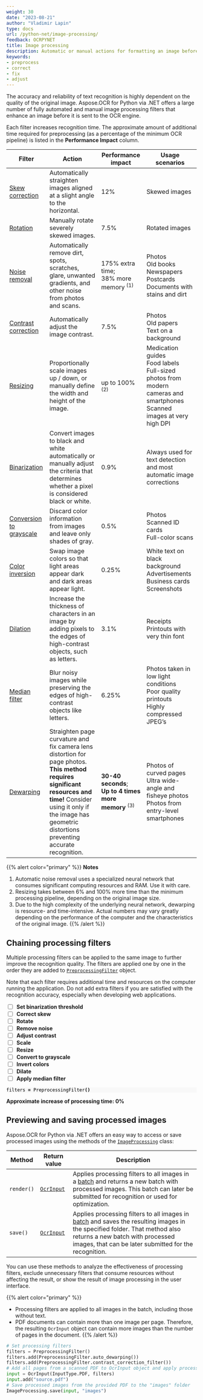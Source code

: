 ```yaml
---
weight: 30
date: "2023-08-21"
author: "Vladimir Lapin"
type: docs
url: /python-net/image-processing/
feedback: OCRPYNET
title: Image processing
description: Automatic or manual actions for formatting an image before sending it for recognition to Aspose.OCR for Python via .NET.
keywords:
- preprocess
- correct
- fix
- adjust
---
```


<style>
	#filters-chain > div {
		display: flex;
		align-items: center;
	}

	#filters-chain > div > label {
		margin: 0 0 0 7px;
		font-weight: 700;
	}

	.hidden {
		display: none !important;
	}
</style>

The accuracy and reliability of text recognition is highly dependent on the quality of the original image. Aspose.OCR for Python via .NET offers a large number of fully automated and manual image processing filters that enhance an image before it is sent to the OCR engine.

Each filter increases recognition time. The approximate amount of additional time required for preprocessing (as a percentage of the minimum OCR pipeline) is listed in the **Performance Impact** column.

Filter | Action | Performance impact | Usage scenarios
------ | ------ | ------------------ | ---------------
[Skew correction](/ocr/python-net/deskew/#automatic-skew-correction) | Automatically straighten images aligned at a slight angle to the horizontal. | 12% | Skewed images
[Rotation](/ocr/python-net/deskew/#manual-skew-correction) | Manually rotate severely skewed images. | 7.5% | Rotated images
[Noise removal](/ocr/python-net/denoise/) | Automatically remove dirt, spots, scratches, glare, unwanted gradients, and other noise from photos and scans. | 175% extra time;<br />38% more memory <sup>(1)</sup> | Photos<br />Old books<br />Newspapers<br />Postcards<br />Documents with stains and dirt
[Contrast correction](/ocr/python-net/contrast/) | Automatically adjust the image contrast. | 7.5% | Photos<br />Old papers<br />Text on a background
[Resizing](/ocr/python-net/resize/) | Proportionally scale images up / down, or manually define the width and height of the image. | up to 100% <sup>(2)</sup> | Medication guides<br />Food labels<br />Full-sized photos from modern cameras and smartphones<br />Scanned images at very high DPI
[Binarization](/ocr/python-net/binarization/) | Convert images to black and white automatically or manually adjust the criteria that determines whether a pixel is considered black or white. | 0.9% |  Always used for text detection and most automatic image corrections
[Conversion to grayscale](/ocr/python-net/grayscale/) | Discard color information from images and leave only shades of gray. | 0.5% | Photos<br />Scanned ID cards<br />Full-color scans
[Color inversion](/ocr/python-net/invert/) | Swap image colors so that light areas appear dark and dark areas appear light. | 0.25% | White text on black background<br />Advertisements<br />Business cards<br />Screenshots
[Dilation](/ocr/python-net/dilate/) | Increase the thickness of characters in an image by adding pixels to the edges of high-contrast objects, such as letters. | 3.1% | Receipts<br />Printouts with very thin font
[Median filter](/ocr/python-net/median/) | Blur noisy images while preserving the edges of high-contrast objects like letters. | 6.25% | Photos taken in low light conditions<br />Poor quality printouts<br />Highly compressed JPEG’s
[Dewarping](/ocr/python-net/dewarp/) | Straighten page curvature and fix camera lens distortion for page photos.<br />**This method requires significant resources and time!** Consider using it only if the image has geometric distortions preventing accurate recognition. | **30-40 seconds**;<br />**Up to 4 times more memory**&nbsp;<sup>(3)</sup> | Photos of curved pages<br />Ultra wide-angle and fisheye photos<br />Photos from entry-level smartphones

{{% alert color="primary" %}}
**Notes**

1. Automatic noise removal uses a specialized neural network that consumes significant computing resources and RAM. Use it with care.
2. Resizing takes between 6% and 100% more time than the minimum processing pipeline, depending on the original image size.
3. Due to the high complexity of the underlying neural network, dewarping is resource- and time-intensive. Actual numbers may vary greatly depending on the performance of the computer and the characteristics of the original image.
{{% /alert %}}

## Chaining processing filters

Multiple processing filters can be applied to the same image to further improve the recognition quality. The filters are applied one by one in the order they are added to [`PreprocessingFilter`](https://reference.aspose.com/ocr/python-net/aspose.ocr.models.preprocessingfilters/preprocessingfilter/) object.

Note that each filter requires additional time and resources on the computer running the application. Do not add extra filters if you are satisfied with the recognition accuracy, especially when developing web applications.

<div id="filters-chain">
	<div>
		<input type="checkbox" id="threshold" impact="0.9" />
		<label for="threshold">Set binarization threshold</label>
	</div>
	<div>
		<input type="checkbox" id="deskew" impact="12" />
		<label for="deskew">Correct skew</label>
	</div>
	<div>
		<input type="checkbox" id="rotate" impact="7.5" />
		<label for="rotate">Rotate</label>
	</div>
	<div>
		<input type="checkbox" id="denoise" impact="175" />
		<label for="denoise">Remove noise</label>
	</div>
	<div>
		<input type="checkbox" id="contrast" impact="7.5" />
		<label for="contrast">Adjust contrast</label>
	</div>
	<div>
		<input type="checkbox" id="scale" impact="6" />
		<label for="scale">Scale</label>
	</div>
	<div>
		<input type="checkbox" id="resize" impact="6" />
		<label for="resize">Resize</label>
	</div>
	<div>
		<input type="checkbox" id="grayscale" impact="0.5" />
		<label for="grayscale">Convert to grayscale</label>
	</div>
	<div>
		<input type="checkbox" id="invert" impact="0.25" />
		<label for="invert">Invert colors</label>
	</div>
	<div>
		<input type="checkbox" id="dilate" impact="3.1" />
		<label for="dilate">Dilate</label>
	</div>
	<div>
		<input type="checkbox" id="median" impact="6.25" />
		<label for="median">Apply median filter</label>
	</div>
</div>

<div class="highlight" id="filters-code"><pre tabindex="0" style="background-color:#f8f8f8;-moz-tab-size:4;-o-tab-size:4;tab-size:4;"><code class="language-python" data-lang="python"><span style="display:flex;"><span><span style="color:#000">filters</span> <span style="color:#000;font-weight:bold">=</span> <span style="color:#000">PreprocessingFilter</span><span style="color:#000;font-weight:bold">()</span>
</span></span><span style="display:flex;" id="threshold-code" class="hidden"><span><span style="color:#000">filters</span><span style="color:#000;font-weight:bold">.</span><span style="color:#000">add</span><span style="color:#000;font-weight:bold">(</span><span style="color:#000">PreprocessingFilter</span><span style="color:#000;font-weight:bold">.</span><span style="color:#000">threshold</span><span style="color:#000;font-weight:bold">({</span><span style="color:#000">THRESHOLD</span><span style="color:#000;font-weight:bold">}))</span>
</span></span><span style="display:flex;" id="deskew-code" class="hidden"><span><span style="color:#000">filters</span><span style="color:#000;font-weight:bold">.</span><span style="color:#000">add</span><span style="color:#000;font-weight:bold">(</span><span style="color:#000">PreprocessingFilter</span><span style="color:#000;font-weight:bold">.</span><span style="color:#000">auto_skew</span><span style="color:#000;font-weight:bold">())</span>
</span></span><span style="display:flex;" id="rotate-code" class="hidden"><span><span style="color:#000">filters</span><span style="color:#000;font-weight:bold">.</span><span style="color:#000">add</span><span style="color:#000;font-weight:bold">(</span><span style="color:#000">PreprocessingFilter</span><span style="color:#000;font-weight:bold">.</span><span style="color:#000">rotate</span><span style="color:#000;font-weight:bold">({</span><span style="color:#000">ANGLE</span><span style="color:#000;font-weight:bold">}))</span>
</span></span><span style="display:flex;" id="denoise-code" class="hidden"><span><span style="color:#000">filters</span><span style="color:#000;font-weight:bold">.</span><span style="color:#000">add</span><span style="color:#000;font-weight:bold">(</span><span style="color:#000">PreprocessingFilter</span><span style="color:#000;font-weight:bold">.</span><span style="color:#000">auto_denoising</span><span style="color:#000;font-weight:bold">())</span>
</span></span><span style="display:flex;" id="contrast-code" class="hidden"><span><span style="color:#000">filters</span><span style="color:#000;font-weight:bold">.</span><span style="color:#000">add</span><span style="color:#000;font-weight:bold">(</span><span style="color:#000">PreprocessingFilter</span><span style="color:#000;font-weight:bold">.</span><span style="color:#000">contrast_correction_filter</span><span style="color:#000;font-weight:bold">())</span>
</span></span><span style="display:flex;" id="scale-code" class="hidden"><span><span style="color:#000">filters</span><span style="color:#000;font-weight:bold">.</span><span style="color:#000">add</span><span style="color:#000;font-weight:bold">(</span><span style="color:#000">PreprocessingFilter</span><span style="color:#000;font-weight:bold">.</span><span style="color:#000">scale</span><span style="color:#000;font-weight:bold">({</span><span style="color:#000">RATIO</span><span style="color:#000;font-weight:bold">}))</span>
</span></span><span style="display:flex;" id="resize-code" class="hidden"><span><span style="color:#000">filters</span><span style="color:#000;font-weight:bold">.</span><span style="color:#000">add</span><span style="color:#000;font-weight:bold">(</span><span style="color:#000">PreprocessingFilter</span><span style="color:#000;font-weight:bold">.</span><span style="color:#000">resize</span><span style="color:#000;font-weight:bold">({</span><span style="color:#000">WIDTH</span><span style="color:#000;font-weight:bold">},</span> <span style="color:#000;font-weight:bold">{</span><span style="color:#000">HEIGHT</span><span style="color:#000;font-weight:bold">}))</span>
</span></span><span style="display:flex;" id="grayscale-code" class="hidden"><span><span style="color:#000">filters</span><span style="color:#000;font-weight:bold">.</span><span style="color:#000">add</span><span style="color:#000;font-weight:bold">(</span><span style="color:#000">PreprocessingFilter</span><span style="color:#000;font-weight:bold">.</span><span style="color:#000">to_grayscale</span><span style="color:#000;font-weight:bold">())</span>
</span></span><span style="display:flex;" id="invert-code" class="hidden"><span><span style="color:#000">filters</span><span style="color:#000;font-weight:bold">.</span><span style="color:#000">add</span><span style="color:#000;font-weight:bold">(</span><span style="color:#000">PreprocessingFilter</span><span style="color:#000;font-weight:bold">.</span><span style="color:#000">invert</span><span style="color:#000;font-weight:bold">())</span>
</span></span><span style="display:flex;" id="dilate-code" class="hidden"><span><span style="color:#000">filters</span><span style="color:#000;font-weight:bold">.</span><span style="color:#000">add</span><span style="color:#000;font-weight:bold">(</span><span style="color:#000">PreprocessingFilter</span><span style="color:#000;font-weight:bold">.</span><span style="color:#000">dilate</span><span style="color:#000;font-weight:bold">())</span>
</span></span><span style="display:flex;" id="median-code" class="hidden"><span><span style="color:#000">filters</span><span style="color:#000;font-weight:bold">.</span><span style="color:#000">add</span><span style="color:#000;font-weight:bold">(</span><span style="color:#000">PreprocessingFilter</span><span style="color:#000;font-weight:bold">.</span><span style="color:#000">median</span><span style="color:#000;font-weight:bold">())</span>
</span></span></code></pre></div>

**Approximate increase of processing time: <span id="impact-time">0</span>%**

## Previewing and saving processed images

Aspose.OCR for Python via .NET offers an easy way to access or save processed images using the methods of the [`ImageProcessing`](https://reference.aspose.com/ocr/python-net/aspose.ocr/imageprocessing/) class:

Method | Return value | Description
------ | ------------ | -----------
`render()` | [`OcrInput`](https://reference.aspose.com/ocr/python-net/aspose.ocr/ocrinput/) | Applies processing filters to all images in a [batch](/ocr/python-net/ocrinput/) and returns a new batch with processed images. This batch can later be submitted for recognition or used for optimization.
`save()` | [`OcrInput`](https://reference.aspose.com/ocr/python-net/aspose.ocr/ocrinput/) | Applies processing filters to all images in [batch](/ocr/python-net/ocrinput/) and saves the resulting images in the specified folder. That method also returns a new batch with processed images, that can be later submitted for the recognition.

You can use these methods to analyze the effectiveness of processing filters, exclude unnecessary filters that consume resources without affecting the result, or show the result of image processing in the user interface.

{{% alert color="primary" %}}
- Processing filters are applied to all images in the batch, including those without text.
- PDF documents can contain more than one image per page. Therefore, the resulting `OcrInput` object can contain more images than the number of pages in the document.
{{% /alert %}}

```python
# Set processing filters
filters = PreprocessingFilter()
filters.add(PreprocessingFilter.auto_dewarping())
filters.add(PreprocessingFilter.contrast_correction_filter())
# Add all pages from a scanned PDF to OcrInput object and apply processing filters
input = OcrInput(InputType.PDF, filters)
input.add("source.pdf")
# Save processed images from the provided PDF to the "images" folder
ImageProcessing.save(input, "images")
```

<script>
window.addEventListener("load", function(){
	$("#filters-chain input").change(applyFilter);
});

function applyFilter()
{
	let status = $(this).prop("checked");
	switch($(this).attr("id"))
	{
		case "threshold":
			if(status) $("#threshold-code").removeClass("hidden");
			else $("#threshold-code").addClass("hidden");
			break;
		case "deskew":
			if(status) $("#deskew-code").removeClass("hidden");
			else $("#deskew-code").addClass("hidden");
			if(status)
			{
				$("#rotate").prop("checked", false);
				$("#rotate-code").addClass("hidden");
			}
			break;
		case "rotate":
			if(status) $("#rotate-code").removeClass("hidden");
			else $("#rotate-code").addClass("hidden");
			if(status)
			{
				$("#deskew").prop("checked", false);
				$("#deskew-code").addClass("hidden");
			}
			break;
		case "denoise":
			if(status) $("#denoise-code").removeClass("hidden");
			else $("#denoise-code").addClass("hidden");
			break;
		case "contrast":
			if(status) $("#contrast-code").removeClass("hidden");
			else $("#contrast-code").addClass("hidden");
			break;
		case "scale":
			if(status) $("#scale-code").removeClass("hidden");
			else $("#scale-code").addClass("hidden");
			if(status)
			{
				$("#resize").prop("checked", false);
				$("#resize-code").addClass("hidden");
			}
			break;
		case "resize":
			if(status) $("#resize-code").removeClass("hidden");
			else $("#resize-code").addClass("hidden");
			if(status)
			{
				$("#scale").prop("checked", false);
				$("#scale-code").addClass("hidden");
			}
			break;
		case "grayscale":
			if(status) $("#grayscale-code").removeClass("hidden");
			else $("#grayscale-code").addClass("hidden");
			break;
		case "invert":
			if(status) $("#invert-code").removeClass("hidden");
			else $("#invert-code").addClass("hidden");
			break;
		case "dilate":
			if(status) $("#dilate-code").removeClass("hidden");
			else $("#dilate-code").addClass("hidden");
			break;
		case "median":
			if(status) $("#median-code").removeClass("hidden");
			else $("#median-code").addClass("hidden");
			if(status)
			{
				$("#grayscale").prop("checked", false);
				$("#grayscale-code").addClass("hidden");
			}
			break;
		default:
			break;
	}
	let total=0;
	$("#filters-chain input").each(function(){
		let box = $(this);
		if(box.prop("checked")) total += parseFloat(box.attr("impact"));
	});
	$("#impact-time").text(total);
}
</script>